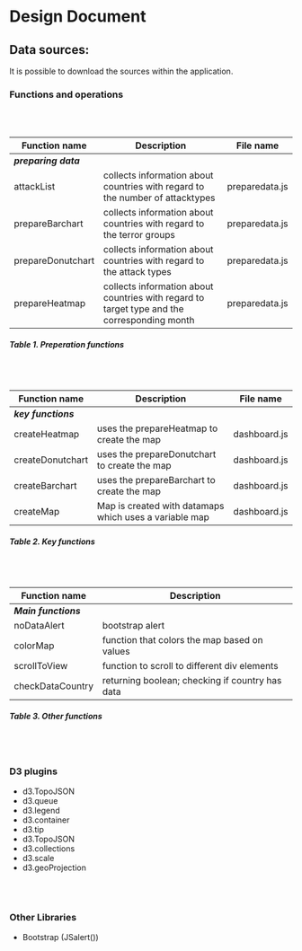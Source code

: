 # Design Document

## Data sources:  

It is possible to download the sources within the application.


### Functions and operations  
<br><br>

| Function name   | Description  | File name  |
|-------------|-------------|-------------|
| ***preparing data***  |   |   |
| attackList  | collects information about countries with regard to the number of attacktypes | preparedata.js  |   
| prepareBarchart | collects information about countries with regard to the terror groups | preparedata.js  | 
| prepareDonutchart  | collects information about countries with regard to the attack types | preparedata.js  | 
| prepareHeatmap | collects information about countries with regard to target type and the corresponding month | preparedata.js  |  
##### Table 1. Preperation functions  
  
<br><br>

| Function name   | Description  | File name  |
|-------------|-------------|-------------|
| ***key functions***  |   |   |
| createHeatmap  | uses the prepareHeatmap to create the map  | dashboard.js  |   
| createDonutchart | uses the prepareDonutchart to create the map | dashboard.js | 
| createBarchart  | uses the prepareBarchart to create the map | dashboard.js  | 
| createMap | Map is created with datamaps which uses a variable map | dashboard.js  | 
##### Table 2. Key functions

<br><br>

| Function name   | Description  
|-------------|-------------|
| ***Main functions***  |   | 
| noDataAlert  | bootstrap alert   
| colorMap | function that colors the map based on values 
| scrollToView  | function to scroll to different div elements 
| checkDataCountry | returning boolean; checking if country has data 

##### Table 3. Other functions  
<br><br>
### D3 plugins
- d3.TopoJSON
- d3.queue
- d3.legend
- d3.container
- d3.tip
- d3.TopoJSON
- d3.collections
- d3.scale
- d3.geoProjection

<br><br>

### Other Libraries
- Bootstrap (JSalert())

